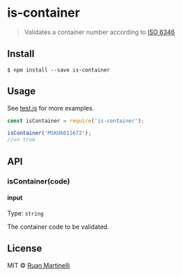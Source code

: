 # is-container 

>Validates a container number according to [ISO 6346](https://en.wikipedia.org/wiki/ISO_6346)

## Install

```
$ npm install --save is-container
```


## Usage

See [test.js](https://github.com/ruanmartinelli/is-container/blob/master/test.js) for more examples.

```js
const isContainer = require('is-container');

isContainer('MSKU6011672');
//=> true
```


## API

### isContainer(code)

#### input

Type: `string`

The container code to be validated.

## License

MIT © [Ruan Martinelli](https://github.com/ruanmartinelli)